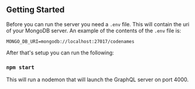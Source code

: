## Getting Started

Before you can run the server you need a `.env` file. This will contain the uri of your MongoDB server. An example of the contents of the `.env` file is:

```
MONGO_DB_URI=mongodb://localhost:27017/codenames
```
After that's setup you can run the following:

### `npm start`

This will run a nodemon that will launch the GraphQL server on port 4000.